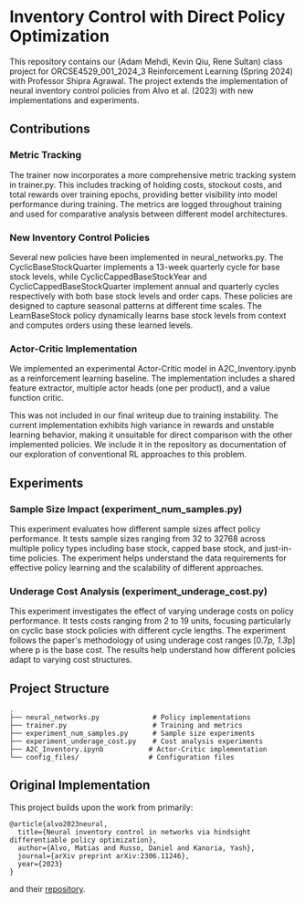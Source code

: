 # Inventory Control with Direct Policy Optimization

This repository contains our (Adam Mehdi, Kevin Qiu, Rene Sultan) class project for ORCSE4529_001_2024_3 Reinforcement Learning (Spring 2024) with Professor Shipra Agrawal. The project extends the implementation of neural inventory control policies from Alvo et al. (2023) with new implementations and experiments.

## Contributions 

### Metric Tracking
The trainer now incorporates a more comprehensive metric tracking system in trainer.py. This includes tracking of holding costs, stockout costs, and total rewards over training epochs, providing better visibility into model performance during training. The metrics are logged throughout training and used for comparative analysis between different model architectures.

### New Inventory Control Policies
Several new policies have been implemented in neural_networks.py. The CyclicBaseStockQuarter implements a 13-week quarterly cycle for base stock levels, while CyclicCappedBaseStockYear and CyclicCappedBaseStockQuarter implement annual and quarterly cycles respectively with both base stock levels and order caps. These policies are designed to capture seasonal patterns at different time scales. The LearnBaseStock policy dynamically learns base stock levels from context and computes orders using these learned levels.

### Actor-Critic Implementation
We implemented an experimental Actor-Critic model in A2C_Inventory.ipynb as a reinforcement learning baseline. The implementation includes a shared feature extractor, multiple actor heads (one per product), and a value function critic. 

This was not included in our final writeup due to training instability. The current implementation exhibits high variance in rewards and unstable learning behavior, making it unsuitable for direct comparison with the other implemented policies. We include it in the repository as documentation of our exploration of conventional RL approaches to this problem.

## Experiments

### Sample Size Impact (experiment_num_samples.py)
This experiment evaluates how different sample sizes affect policy performance. It tests sample sizes ranging from 32 to 32768 across multiple policy types including base stock, capped base stock, and just-in-time policies. The experiment helps understand the data requirements for effective policy learning and the scalability of different approaches.

### Underage Cost Analysis (experiment_underage_cost.py)
This experiment investigates the effect of varying underage costs on policy performance. It tests costs ranging from 2 to 19 units, focusing particularly on cyclic base stock policies with different cycle lengths. The experiment follows the paper's methodology of using underage cost ranges [0.7*p, 1.3*p] where p is the base cost. The results help understand how different policies adapt to varying cost structures.

## Project Structure
```
.
├── neural_networks.py             # Policy implementations
├── trainer.py                     # Training and metrics
├── experiment_num_samples.py      # Sample size experiments
├── experiment_underage_cost.py    # Cost analysis experiments
├── A2C_Inventory.ipynb           # Actor-Critic implementation
└── config_files/                 # Configuration files
```

## Original Implementation

This project builds upon the work from primarily:

```
@article{alvo2023neural,
  title={Neural inventory control in networks via hindsight differentiable policy optimization},
  author={Alvo, Matias and Russo, Daniel and Kanoria, Yash},
  journal={arXiv preprint arXiv:2306.11246},
  year={2023}
}
```

and their [repository](https://github.com/MatiasAlvo/Neural_inventory_control).

